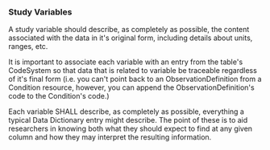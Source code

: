 ### Study Variables

A study variable should describe, as completely as possible, the content associated with the data in it's original form, including details about units, ranges, etc. 

It is important to associate each variable with an entry from the table's CodeSystem so that data that is related to variable be traceable regardless of it's final form (i.e. you can't point back to an ObservationDefinition from a Condition resource, however, you can append the ObservationDefinition's code to the Condition's code.)

Each variable SHALL describe, as completely as possible, everything a typical Data Dictionary entry might describe. The point of these is to aid researchers in knowing both what they should expect to find at any given column and how they may interpret the resulting information. 